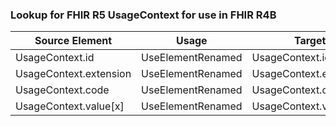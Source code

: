 ### Lookup for FHIR R5 UsageContext for use in FHIR R4B

| Source Element | Usage | Target |
| -------------- | ----- | ------ |
| UsageContext.id | UseElementRenamed | UsageContext.id |
| UsageContext.extension | UseElementRenamed | UsageContext.extension |
| UsageContext.code | UseElementRenamed | UsageContext.code |
| UsageContext.value[x] | UseElementRenamed | UsageContext.value[x] |
